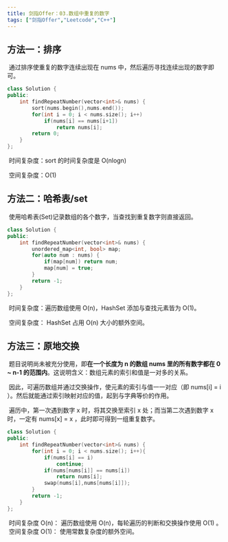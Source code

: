 ```yaml
---
title: 剑指Offer：03.数组中重复的数字
tags: ["剑指Offer","Leetcode","C++"]
---
```


## 方法一：排序

​		通过排序使重复的数字连续出现在 nums 中，然后遍历寻找连续出现的数字即可。

~~~c++
class Solution {
public:
    int findRepeatNumber(vector<int>& nums) {
        sort(nums.begin(),nums.end());
        for(int i = 0; i < nums.size(); i++)
            if(nums[i] == nums[i+1])
                return nums[i];
        return 0;
    }
};
~~~

​		时间复杂度：sort 的时间复杂度是 O(nlogn)

​		空间复杂度：O(1)

## 方法二：哈希表/set

​		使用哈希表(Set)记录数组的各个数字，当查找到重复数字则直接返回。

~~~c++
class Solution {
public:
    int findRepeatNumber(vector<int>& nums) {
        unordered_map<int, bool> map;
        for(auto num : nums) {
            if(map[num]) return num;
            map[num] = true;
        }
        return -1;
    }
};
~~~

​		时间复杂度：遍历数组使用 O(n)，HashSet 添加与查找元素皆为 O(1)。

​		空间复杂度： HashSet 占用 O(n) 大小的额外空间。

## 方法三：原地交换

​		题目说明尚未被充分使用，即<b>在一个长度为 n 的数组 nums 里的所有数字都在 0 ~ n-1 的范围内</b>。这说明含义：数组元素的索引和值是一对多的关系。

​		因此，可遍历数组并通过交换操作，使元素的索引与值一一对应（即 nums[i] = i ）。然后就能通过索引映射对应的值，起到与字典等价的作用。

​		遍历中，第一次遇到数字 x 时，将其交换至索引 x 处；而当第二次遇到数字 x 时，一定有 nums[x] = x ，此时即可得到一组重复数字。

~~~c++
class Solution {
public:
    int findRepeatNumber(vector<int>& nums) {
        for(int i = 0; i < nums.size(); i++){
            if(nums[i] == i)
                continue;
            if(nums[nums[i]] == nums[i])
                return nums[i];
            swap(nums[i],nums[nums[i]]);
        }
        return -1;
    }
};
~~~

​		时间复杂度 O(n)： 遍历数组使用 O(n)，每轮遍历的判断和交换操作使用 O(1) 。
​		空间复杂度 O(1)： 使用常数复杂度的额外空间。

